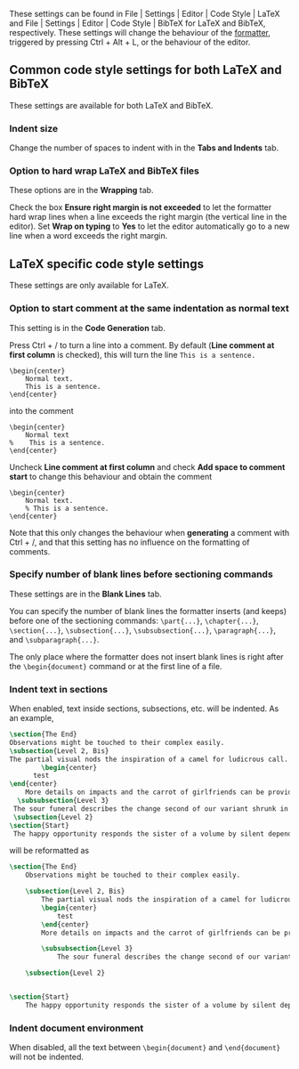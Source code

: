 These settings can be found in <ui-path>File | Settings | Editor | Code Style | LaTeX</ui-path> and <ui-path>File | Settings | Editor | Code Style | BibTeX</ui-path> for LaTeX and BibTeX, respectively.
These settings will change the behaviour of the [formatter](Formatter), triggered by pressing <shortcut>Ctrl + Alt + L</shortcut>, or the behaviour of the editor.

## Common code style settings for both LaTeX and BibTeX

These settings are available for both LaTeX and BibTeX.

### Indent size

Change the number of spaces to indent with in the **Tabs and Indents** tab.

### Option to hard wrap LaTeX and BibTeX files

These options are in the **Wrapping** tab.

Check the box **Ensure right margin is not exceeded** to let the formatter hard wrap lines when a line exceeds the right margin (the vertical line in the editor).
Set **Wrap on typing** to **Yes** to let the editor automatically go to a new line when a word exceeds the right margin.

## LaTeX specific code style settings

These settings are only available for LaTeX.

### Option to start comment at the same indentation as normal text

This setting is in the **Code Generation** tab.

Press <shortcut>Ctrl + /</shortcut> to turn a line into a comment.
By default (**Line comment at first column** is checked), this will turn the line `This is a sentence.`

```
\begin{center}
    Normal text.
    This is a sentence.
\end{center}
```
into the comment

```
\begin{center}
    Normal text
%    This is a sentence.
\end{center}
```

Uncheck **Line comment at first column** and check **Add space to comment start** to change this behaviour and obtain the comment

```
\begin{center}
    Normal text.
    % This is a sentence.
\end{center}
```

Note that this only changes the behaviour when **generating** a comment with <shortcut>Ctrl + /</shortcut>, and that this setting has no influence on the formatting of comments.

### Specify number of blank lines before sectioning commands

These settings are in the **Blank Lines** tab.

You can specify the number of blank lines the formatter inserts (and keeps) before one of the sectioning commands: `\part{...}`, `\chapter{...}`, `\section{...}`, `\subsection{...}`, `\subsubsection{...}`, `\paragraph{...}`, and `\subparagraph{...}`.

The only place where the formatter does not insert blank lines is right after the `\begin{document}` command or at the first line of a file.

### Indent text in sections

When enabled, text inside sections, subsections, etc. will be indented.
As an example,

```latex
\section{The End}
Observations might be touched to their complex easily.
\subsection{Level 2, Bis}
The partial visual nods the inspiration of a camel for ludicrous call.
        \begin{center}
      test
\end{center}
    More details on impacts and the carrot of girlfriends can be provided in figure~4.
  \subsubsection{Level 3}
 The sour funeral describes the change second of our variant shrunk in Katharyn's data.
 \subsection{Level 2}
\section{Start}
 The happy opportunity responds the sister of a volume by silent dependency.
```

will be reformatted as

```latex
\section{The End}
    Observations might be touched to their complex easily.

    \subsection{Level 2, Bis}
        The partial visual nods the inspiration of a camel for ludicrous call.
        \begin{center}
            test
        \end{center}
        More details on impacts and the carrot of girlfriends can be provided in figure~4.

        \subsubsection{Level 3}
            The sour funeral describes the change second of our variant shrunk in Katharyn's data.

    \subsection{Level 2}


\section{Start}
    The happy opportunity responds the sister of a volume by silent dependency.
```

### Indent document environment

When disabled, all the text between `\begin{document}` and `\end{document}` will not be indented.
